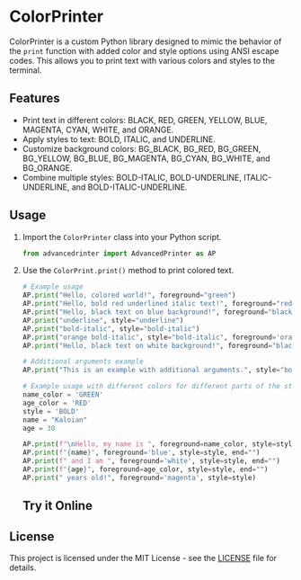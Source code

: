# ColorPrinter

ColorPrinter is a custom Python library designed to mimic the behavior of the `print` function with added color and style options using ANSI escape codes. This allows you to print text with various colors and styles to the terminal.

## Features

- Print text in different colors: BLACK, RED, GREEN, YELLOW, BLUE, MAGENTA, CYAN, WHITE, and ORANGE.
- Apply styles to text: BOLD, ITALIC, and UNDERLINE.
- Customize background colors: BG_BLACK, BG_RED, BG_GREEN, BG_YELLOW, BG_BLUE, BG_MAGENTA, BG_CYAN, BG_WHITE, and BG_ORANGE.
- Combine multiple styles: BOLD-ITALIC, BOLD-UNDERLINE, ITALIC-UNDERLINE, and BOLD-ITALIC-UNDERLINE.

## Usage

1. Import the `ColorPrinter` class into your Python script.
   
    ```python
    from advancedrinter import AdvancedPrinter as AP
    ```

2. Use the `ColorPrint.print()` method to print colored text.

    ```python
    # Example usage
   AP.print("Hello, colored world!", foreground="green")
   AP.print("Hello, bold red underlined italic text!", foreground="red", style="bold-italic-underline")
   AP.print("Hello, black text on blue background!", foreground="black", background="blue")
   AP.print("underline", style="underline")
   AP.print("bold-italic", style="bold-italic")
   AP.print("orange bold-italic", style="bold-italic", foreground='orange')
   AP.print("Hello, black text on white background!", foreground="black", background="white")
   
   # Additional arguments example
   AP.print("This is an example with additional arguments.", style="bold", end="***")
   
   # Example usage with different colors for different parts of the string
   name_color = 'GREEN'
   age_color = 'RED'
   style = 'BOLD'
   name = "Kaloian"
   age = 30
   
   AP.print(f"\nHello, my name is ", foreground=name_color, style=style, end="")
   AP.print(f"{name}", foreground='blue', style=style, end="")
   AP.print(f" and I am ", foreground='white', style=style, end="")
   AP.print(f"{age}", foreground=age_color, style=style, end="")
   AP.print(" years old!", foreground='magenta', style=style)
    ```
   ## Try it Online
   

## License

This project is licensed under the MIT License - see the [LICENSE](LICENSE) file for details.
